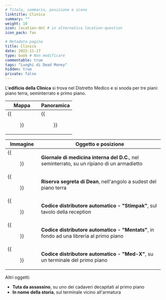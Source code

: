 ```yaml
---
# Titolo, sommario, posizione e icona
linktitle: Clinica
summary: ""
weight: 10
icon: location-dot # in alternativa location-question
icon_pack: fas

# Metadata pagina
title: Clinica
date: 2022-11-17
type: book # Non modificare
commentable: true
tags: "Luoghi di Dead Money"
hidden: true
private: false
---
```


<div class="fnv">

L'**edificio della Clinica** si trova nel Distretto Medico e si snoda per tre piani: piano terra, seminterrato e primo piano.

| Mappa | Panoramica |
| ----- | ---------- |
| {{<figure src="fnv/Villa_Clinic_map.webp">}}      | {{<figure src="fnv/Villa_Clinic.webp">}}           | 

| Immagine                                            | Oggetto e posizione                                                                         |
| --------------------------------------------------- | ------------------------------------------------------------------------------------------- |
| {{<figure src="fnv/DC_Journal_Internal_Medicine_Villa_Clinic.webp">}} | **Giornale di medicina interna del D.C.**, nel seminterrato, su un ripiano di un armadietto |
| {{<figure src="fnv/Dean's_SS_Villa_Clinic.webp">}}                    | **Riserva segreta di Dean**, nell'angolo a sudest del piano terra                           |
| {{<figure src="fnv/Vending_machine_code_-_Stimpak.webp">}}                                                    | **Codice distributore automatico - "Stimpak"**, sul tavolo della reception                  |
| {{<figure src="fnv/Vending_machine_code_-_Mentats.webp">}}                                                    | **Codice distributore automatico - "Mentats"**, in fondo ad una libreria al primo piano     |
|  {{<figure src="fnv/Vending_machine_code_-_Med-X.webp">}}                                                   |   **Codice distributore automatico - "Med-X"**, su un terminale del primo piano                                                                                          |

Altri oggetti:
- **Tuta da assassino**, su uno dei cadaveri decapitati al primo piano
- **In nome della storia**, sul terminale vicino all'armatura

</div>


